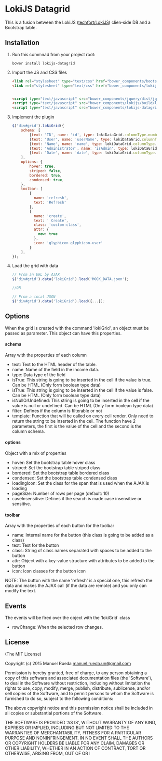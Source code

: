 LokiJS Datagrid
=========

This is a fusion between the LokiJS ([techfort/LokiJS](https://github.com/techfort/LokiJS)) clien-side DB and a Bootstrap table.

## Installation

1. Run this commnad from your project root:

    ```shell
    bower install lokijs-datagrid
    ```

2. Import the JS and CSS files

    ```html
    <link rel="stylesheet" type="text/css" href="bower_components/bootstrap/dist/css/bootstrap.css">
    <link rel="stylesheet" type="text/css" href="bower_components/lokijs-datagrid/dist/lokijs-datagrid.min.css">
    

    <script type="text/javascript" src="bower_components/jquery/dist/jquery.min.js"></script>
    <script type="text/javascript" src="bower_components/lokijs/build/lokijs.min.js"></script>
    <script type="text/javascript" src="bower_components/lokijs-datagrid/dist/lokijs-datagrid.min.js"></script>
    ```

3. Implement the plugin

    ```js
    $('div#grid').lokiGrid({
        schema: [
            {text: 'ID', name: 'id', type: lokiDataGrid.columnType.number, filter: false},
            {text: 'User', name: 'userName', type: lokiDataGrid.columnType.string, filter: true},
            {text: 'Name', name: 'name', type: lokiDataGrid.columnType.string},
            {text: 'Administrator', name: 'isAdmin', type: lokiDataGrid.columnType.boolean, isTrue: 'YESSS!!', isFalse: 'NUUUU!!', isNullOrUndefined: 'NO DATA'},
            {text: 'Date', name: 'date', type: lokiDataGrid.columnType.date}
        ],
        options: {
            hover: true,
            striped: false,
            bordered: true,
            condensed: true,
        },
        toolbar: [
            {
              name: 'refresh',
              text: 'Refresh'
            },
            {
              name: 'create',
              text: ' Create',
              class: 'custom-class',
              attr: {
                new: true
              },
              icon: 'glyphicon glyphicon-user'
            }
        ],
    });
    ```

4. Load the grid with data

    ```js
    // From an URL by AJAX
    $('div#grid').data('lokiGrid').load('MOCK_DATA.json');

    //OR

    // From a local JSON
    $('div#grid').data('lokiGrid').load({...});
    ```

## Options

When the grid is created with the command 'lokiGrid', an object must be passed as parameter. This object can have this properties.

#### schema
Array with the properties of each column

* text: Text to the HTML header of the table.
* name: Name of the field in the income data.
* type: Data type of the field
* isTrue: This string is going to be inserted in the cell if the value is true. Can be HTML (Only form boolean type data)
* isTrue: This string is going to be inserted in the cell if the value is false. Can be HTML (Only form boolean type data)
* isNullOrUndefined: This string is going to be inserted in the cell if the value is null or undefined. Can be HTML (Only form boolean type data)
* filter: Defines if the column is filterable or not
* template: Function that will be called on every cell render. Only need to return the string to be inserted in the cell. The function have 2 parameters, the first is the value of the cell and the second is the column schema.

#### options
Object with a mix of properties

* hover: Set the bootstrap table hover class 
* striped: Set the bootstrap table striped class 
* bordered: Set the bootstrap table bordered class 
* condensed: Set the bootstrap table condensed class
* loadingIcon: Set the class for the span that is used when the AJAX is loading
* pageSize: Number of rows per page (default: 10)
* caseInsensitive: Defines if the search is made case insensitive or sensitive.

#### toolbar
Array with the properties of each button for the toolbar

* name: Internal name for the button (this class is going to be added as a class)
* text: Text for the button
* class: String of class names separated with spaces to be added to the button
* attr: Object with a key-value structure with attributes to be added to the button
* icon: Icon classes for the button icon

NOTE: The button with the name 'refresh' is a special one, this refresh the data and makes the AJAX call (if the data are remote) and you only can modify the text.

## Events

The events will be fired over the object with the 'lokiGrid' class

* rowChange: When the selected row changes.

## License
(The MIT License)

Copyright (c) 2015 Manuel Rueda <manuel.rueda.un@gmail.com>

Permission is hereby granted, free of charge, to any person obtaining a copy of this software and associated documentation files (the 'Software'), to deal in the Software without restriction, including without limitation the rights to use, copy, modify, merge, publish, distribute, sublicense, and/or sell copies of the Software, and to permit persons to whom the Software is furnished to do so, subject to the following conditions:

The above copyright notice and this permission notice shall be included in all copies or substantial portions of the Software.

THE SOFTWARE IS PROVIDED 'AS IS', WITHOUT WARRANTY OF ANY KIND, EXPRESS OR IMPLIED, INCLUDING BUT NOT LIMITED TO THE WARRANTIES OF MERCHANTABILITY, FITNESS FOR A PARTICULAR PURPOSE AND NONINFRINGEMENT. IN NO EVENT SHALL THE AUTHORS OR COPYRIGHT HOLDERS BE LIABLE FOR ANY CLAIM, DAMAGES OR OTHER LIABILITY, WHETHER IN AN ACTION OF CONTRACT, TORT OR OTHERWISE, ARISING FROM, OUT OF OR I